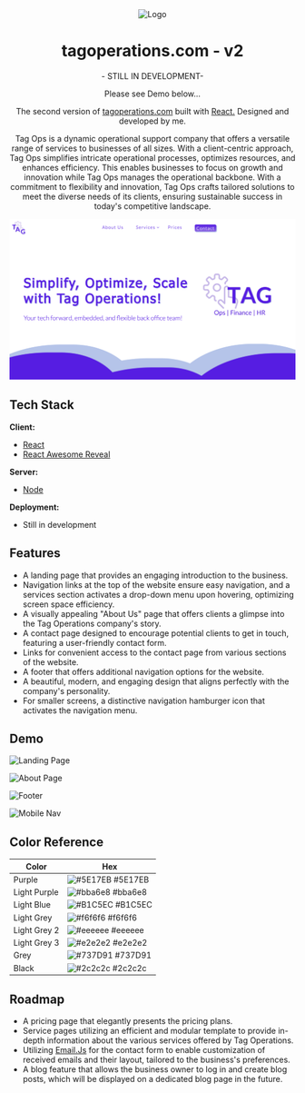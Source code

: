 <div align='center'>
    <Img alt='Logo' src='./public/favicon.ico' width='10px'/>
</div>
<h1 align='center'>
  tagoperations.com - v2
</h1>

<p align='center'>- STILL IN DEVELOPMENT-</p>
<p align='center'>Please see Demo below...</p>
<p align='center'>
  The second version of <a href='https://www.tagoperations.com/' target='_blank'>tagoperations.com</a> built with <a href='https://react.dev/' target='_blank'>React.</a> Designed and developed by me.
</p>

<p align='center'>
    Tag Ops is a dynamic operational support company that offers a versatile range of services to businesses of all sizes. With a client-centric approach, Tag Ops simplifies intricate operational processes, optimizes resources, and enhances efficiency. This enables businesses to focus on growth and innovation while Tag Ops manages the operational backbone. With a commitment to flexibility and innovation, Tag Ops crafts tailored solutions to meet the diverse needs of its clients, ensuring sustainable success in today's competitive landscape.
</p>

<div align='center'>
    <Img alt='App Screen Shot' src='./public/readme.png'>
</div>


## Tech Stack

**Client:** 
- [React](https://react.dev/)
- [React Awesome Reveal](https://react-awesome-reveal.morello.dev/)

**Server:** 
- [Node](https://nodejs.org/en)

**Deployment:**
- Still in development

## Features

- A landing page that provides an engaging introduction to the business.
- Navigation links at the top of the website ensure easy navigation, and a services section activates a drop-down menu upon hovering, optimizing screen space efficiency.
- A visually appealing "About Us" page that offers clients a glimpse into the Tag Operations company's story.
- A contact page designed to encourage potential clients to get in touch, featuring a user-friendly contact form.
- Links for convenient access to the contact page from various sections of the website.
- A footer that offers additional navigation options for the website.
- A beautiful, modern, and engaging design that aligns perfectly with the company's personality.
- For smaller screens, a distinctive navigation hamburger icon that activates the navigation menu.


## Demo

![Landing Page](https://media.giphy.com/media/v1.Y2lkPTc5MGI3NjExM3BrMWc5NDZ4aDNqZTIwYTFxcmc3YzlnbnVwemg4bHkxcGszOWcyNiZlcD12MV9pbnRlcm5hbF9naWZfYnlfaWQmY3Q9Zw/6CxWm9voNz14e6ha0O/giphy.gif)

![About Page](https://media.giphy.com/media/v1.Y2lkPTc5MGI3NjExYmpob245dWxkMTZ5eWRucGdra21tM2N6MDJ4enc5NGVyMDE5d3cwYiZlcD12MV9pbnRlcm5hbF9naWZfYnlfaWQmY3Q9Zw/UnyNx45JFyqwHVUtoJ/giphy.gif)

![Footer](https://media.giphy.com/media/v1.Y2lkPTc5MGI3NjExYW9jMTNnZm9xNTN3Nm8yb3pubWc3dWM3YWVvcXluMTI2ZzgzaGR0ciZlcD12MV9pbnRlcm5hbF9naWZfYnlfaWQmY3Q9Zw/XE62bBcvSR8MujdTEU/giphy.gif)

![Mobile Nav](https://media.giphy.com/media/v1.Y2lkPTc5MGI3NjExb3NkaG1yZGVqYzl3bm92MDN5ZnJiYjZvaDAxaTJ5b2J2Zjc2bnR6aiZlcD12MV9pbnRlcm5hbF9naWZfYnlfaWQmY3Q9Zw/dF63FCSPSn0RsF1F08/giphy.gif)

## Color Reference

| Color             | Hex                                                                |
| ----------------- | ------------------------------------------------------------------ |
| Purple | ![#5E17EB](https://via.placeholder.com/10/5E17EB?text=+) #5E17EB|
| Light Purple | ![#bba6e8](https://via.placeholder.com/10/bba6e8?text=+) #bba6e8 |
| Light Blue| ![#B1C5EC](https://via.placeholder.com/10/B1C5EC?text=+) #B1C5EC |
| Light Grey| ![#f6f6f6](https://via.placeholder.com/10/f6f6f6?text=+) #f6f6f6 |
| Light Grey 2 | ![#eeeeee](https://via.placeholder.com/10/eeeeee?text=+) #eeeeee |
| Light Grey 3 | ![#e2e2e2](https://via.placeholder.com/10/e2e2e2?text=+) #e2e2e2 |
| Grey | ![#737D91](https://via.placeholder.com/10/737D91?text=+) #737D91 |
| Black | ![#2c2c2c](https://via.placeholder.com/10/2c2c2c?text=+) #2c2c2c |

## Roadmap

- A pricing page that elegantly presents the pricing plans.
- Service pages utilizing an efficient and modular template to provide in-depth information about the various services offered by Tag Operations.
- Utilizing [Email.Js](https://www.emailjs.com/) for the contact form to enable customization of received emails and their layout, tailored to the business's preferences.
- A blog feature that allows the business owner to log in and create blog posts, which will be displayed on a dedicated blog page in the future.